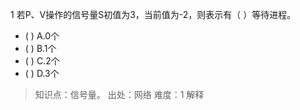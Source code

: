 1
若P、V操作的信号量S初值为3，当前值为-2，则表示有（ ）等待进程。
- ( ) A.0个 
- ( ) B.1个 
- ( ) C.2个 
- ( ) D.3个

> 知识点：信号量。
> 出处：网络
> 难度：1
> 解释
